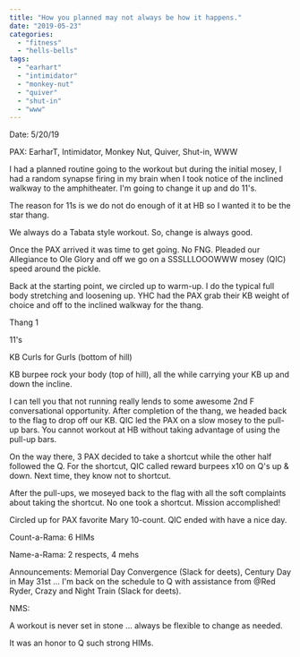 ```yaml
---
title: "How you planned may not always be how it happens."
date: "2019-05-23"
categories: 
  - "fitness"
  - "hells-bells"
tags: 
  - "earhart"
  - "intimidator"
  - "monkey-nut"
  - "quiver"
  - "shut-in"
  - "www"
---
```


Date: 5/20/19

PAX: EarharT, Intimidator, Monkey Nut, Quiver, Shut-in, WWW

I had a planned routine going to the workout but during the initial mosey, I had a random synapse firing in my brain when I took notice of the inclined walkway to the amphitheater. I'm going to change it up and do 11's.

The reason for 11s is we do not do enough of it at HB so I wanted it to be the star thang.

We always do a Tabata style workout. So, change is always good.

Once the PAX arrived it was time to get going. No FNG. Pleaded our Allegiance to Ole Glory and off we go on a SSSLLLOOOWWW mosey (QIC) speed around the pickle.

Back at the starting point, we circled up to warm-up. I do the typical full body stretching and loosening up. YHC had the PAX grab their KB weight of choice and off to the inclined walkway for the thang.

Thang 1

11's

KB Curls for Gurls (bottom of hill)

KB burpee rock your body (top of hill), all the while carrying your KB up and down the incline.

I can tell you that not running really lends to some awesome 2nd F conversational opportunity. After completion of the thang, we headed back to the flag to drop off our KB. QIC led the PAX on a slow mosey to the pull-up bars. You cannot workout at HB without taking advantage of using the pull-up bars.

On the way there, 3 PAX decided to take a shortcut while the other half followed the Q. For the shortcut, QIC called reward burpees x10 on Q's up & down. Next time, they know not to shortcut.

After the pull-ups, we moseyed back to the flag with all the soft complaints about taking the shortcut. No one took a shortcut. Mission accomplished!

Circled up for PAX favorite Mary 10-count. QIC ended with have a nice day.

Count-a-Rama: 6 HIMs

Name-a-Rama: 2 respects, 4 mehs

Announcements: Memorial Day Convergence (Slack for deets), Century Day in May 31st ... I'm back on the schedule to Q with assistance from @Red Ryder, Crazy and Night Train (Slack for deets).

NMS:

A workout is never set in stone ... always be flexible to change as needed.

It was an honor to Q such strong HIMs.
